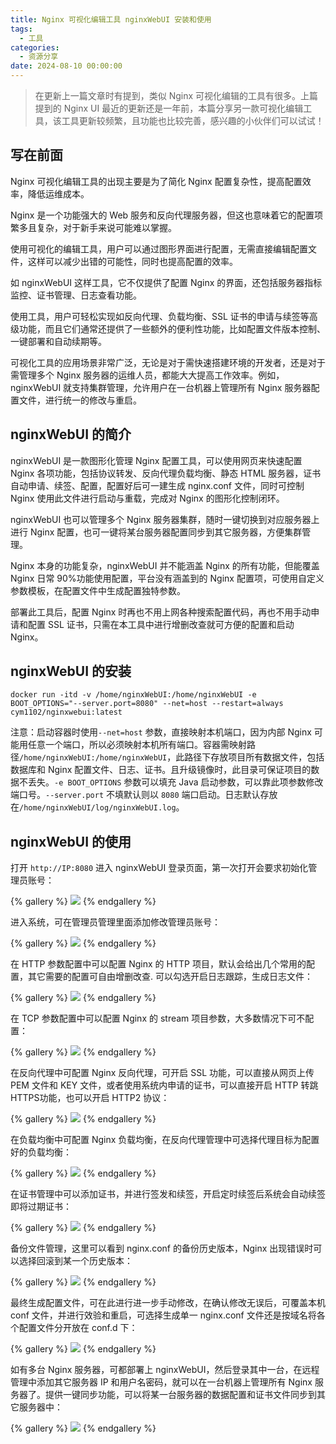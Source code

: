 ```yaml
---
title: Nginx 可视化编辑工具 nginxWebUI 安装和使用
tags:
  - 工具
categories:
  - 资源分享
date: 2024-08-10 00:00:00
---
```


> 在更新上一篇文章时有提到，类似 Nginx 可视化编辑的工具有很多。上篇提到的 Nginx UI 最近的更新还是一年前，本篇分享另一款可视化编辑工具，该工具更新较频繁，且功能也比较完善，感兴趣的小伙伴们可以试试！

<!-- more -->

## 写在前面

Nginx 可视化编辑工具的出现主要是为了简化 Nginx 配置复杂性，提高配置效率，降低运维成本。

Nginx 是一个功能强大的 Web 服务和反向代理服务器，但这也意味着它的配置项繁多且复杂，对于新手来说可能难以掌握。

使用可视化的编辑工具，用户可以通过图形界面进行配置，无需直接编辑配置文件，这样可以减少出错的可能性，同时也提高配置的效率。

如 nginxWebUI 这样工具，它不仅提供了配置 Nginx 的界面，还包括服务器指标监控、证书管理、日志查看功能。

使用工具，用户可轻松实现如反向代理、负载均衡、SSL 证书的申请与续签等高级功能，而且它们通常还提供了一些额外的便利性功能，比如配置文件版本控制、一键部署和自动续期等。

可视化工具的应用场景非常广泛，无论是对于需快速搭建环境的开发者，还是对于需管理多个 Nginx 服务器的运维人员，都能大大提高工作效率。例如，nginxWebUI 就支持集群管理，允许用户在一台机器上管理所有 Nginx 服务器配置文件，进行统一的修改与重启。

## nginxWebUI 的简介

nginxWebUI 是一款图形化管理 Nginx 配置工具，可以使用网页来快速配置 Nginx 各项功能，包括协议转发、反向代理负载均衡、静态 HTML 服务器，证书自动申请、续签、配置，配置好后可一建生成 nginx.conf 文件，同时可控制 Nginx 使用此文件进行启动与重载，完成对 Nginx 的图形化控制闭环。

nginxWebUI 也可以管理多个 Nginx 服务器集群，随时一键切换到对应服务器上进行 Nginx 配置，也可一键将某台服务器配置同步到其它服务器，方便集群管理。

Nginx 本身的功能复杂，nginxWebUI 并不能涵盖 Nginx 的所有功能，但能覆盖 Nginx 日常 90%功能使用配置，平台没有涵盖到的 Nginx 配置项，可使用自定义参数模板，在配置文件中生成配置独特参数。

部署此工具后，配置 Nginx 时再也不用上网各种搜索配置代码，再也不用手动申请和配置 SSL 证书，只需在本工具中进行增删改查就可方便的配置和启动 Nginx。

## nginxWebUI 的安装

```
docker run -itd -v /home/nginxWebUI:/home/nginxWebUI -e BOOT_OPTIONS="--server.port=8080" --net=host --restart=always cym1102/nginxwebui:latest
```

注意：启动容器时使用`--net=host` 参数，直接映射本机端口，因为内部 Nginx 可能用任意一个端口，所以必须映射本机所有端口。容器需映射路径`/home/nginxWebUI:/home/nginxWebUI`，此路径下存放项目所有数据文件，包括数据库和 Nginx 配置文件、日志、证书。且升级镜像时，此目录可保证项目的数据不丢失。`-e BOOT_OPTIONS` 参数可以填充 Java 启动参数，可以靠此项参数修改端口号。`--server.port` 不填默认则以 `8080` 端口启动。日志默认存放在`/home/nginxWebUI/log/nginxWebUI.log`。

## nginxWebUI 的使用

打开 `http://IP:8080` 进入 nginxWebUI 登录页面，第一次打开会要求初始化管理员账号：

{% gallery %}
![](https://cdn.dusays.com/2024/08/736-1.jpg)
{% endgallery %}

进入系统，可在管理员管理里面添加修改管理员账号：

{% gallery %}
![](https://cdn.dusays.com/2024/08/736-2.jpg)
{% endgallery %}

在 HTTP 参数配置中可以配置 Nginx 的 HTTP 项目，默认会给出几个常用的配置，其它需要的配置可自由增删改查. 可以勾选开启日志跟踪，生成日志文件：

{% gallery %}
![](https://cdn.dusays.com/2024/08/736-3.jpg)
{% endgallery %}

在 TCP 参数配置中可以配置 Nginx 的 stream 项目参数，大多数情况下可不配置：

{% gallery %}
![](https://cdn.dusays.com/2024/08/736-4.jpg)
{% endgallery %}

在反向代理中可配置 Nginx 反向代理，可开启 SSL 功能，可以直接从网页上传 PEM 文件和 KEY 文件，或者使用系统内申请的证书，可以直接开启 HTTP 转跳 HTTPS功能，也可以开启 HTTP2 协议：

{% gallery %}
![](https://cdn.dusays.com/2024/08/736-5.jpg)
{% endgallery %}

在负载均衡中可配置 Nginx 负载均衡，在反向代理管理中可选择代理目标为配置好的负载均衡：

{% gallery %}
![](https://cdn.dusays.com/2024/08/736-6.jpg)
{% endgallery %}

在证书管理中可以添加证书，并进行签发和续签，开启定时续签后系统会自动续签即将过期证书：

{% gallery %}
![](https://cdn.dusays.com/2024/08/736-7.jpg)
{% endgallery %}

备份文件管理，这里可以看到 nginx.conf 的备份历史版本，Nginx 出现错误时可以选择回滚到某一个历史版本：

{% gallery %}
![](https://cdn.dusays.com/2024/08/736-8.jpg)
{% endgallery %}

最终生成配置文件，可在此进行进一步手动修改，在确认修改无误后，可覆盖本机 conf 文件，并进行效验和重启，可选择生成单一 nginx.conf 文件还是按域名将各个配置文件分开放在 conf.d 下：

{% gallery %}
![](https://cdn.dusays.com/2024/08/736-9.jpg)
{% endgallery %}

如有多台 Nginx 服务器，可都部署上 nginxWebUI，然后登录其中一台，在远程管理中添加其它服务器 IP 和用户名密码，就可以在一台机器上管理所有 Nginx 服务器了。提供一键同步功能，可以将某一台服务器的数据配置和证书文件同步到其它服务器中：

{% gallery %}
![](https://cdn.dusays.com/2024/08/736-10.jpg)
{% endgallery %}